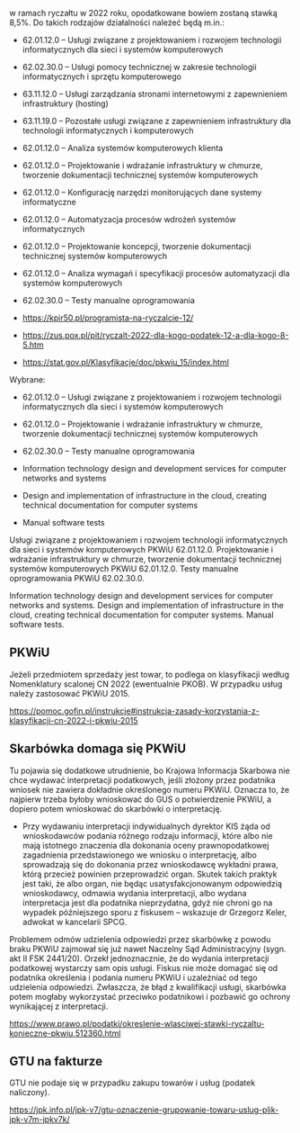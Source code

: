 w ramach ryczałtu w 2022 roku, opodatkowane bowiem zostaną stawką 8,5%.
Do takich rodzajów działalności należeć będą m.in.:

- 62.01.12.0 – Usługi związane z projektowaniem i rozwojem technologii informatycznych dla sieci i systemów komputerowych
- 62.02.30.0 – Usługi pomocy technicznej w zakresie technologii informatycznych i sprzętu komputerowego
- 63.11.12.0 – Usługi zarządzania stronami internetowymi z zapewnieniem infrastruktury (hosting)
- 63.11.19.0 – Pozostałe usługi związane z zapewnieniem infrastruktury dla technologii informatycznych i komputerowych
- 62.01.12.0 – Analiza systemów komputerowych klienta
- 62.01.12.0 – Projektowanie i wdrażanie infrastruktury w chmurze, tworzenie dokumentacji technicznej systemów komputerowych
- 62.01.12.0 – Konfigurację narzędzi monitorujących dane systemy informatyczne
- 62.01.12.0 – Automatyzacja procesów wdrożeń systemów informatycznych
- 62.01.12.0 – Projektowanie koncepcji, tworzenie dokumentacji technicznej systemów komputerowych
- 62.01.12.0 – Analiza wymagań i specyfikacji procesów automatyzacji dla systemów komputerowych
- 62.02.30.0 – Testy manualne oprogramowania

- https://kpir50.pl/programista-na-ryczalcie-12/
- https://zus.pox.pl/pit/ryczalt-2022-dla-kogo-podatek-12-a-dla-kogo-8-5.htm
- https://stat.gov.pl/Klasyfikacje/doc/pkwiu_15/index.html

Wybrane:

- 62.01.12.0 – Usługi związane z projektowaniem i rozwojem technologii informatycznych dla sieci i systemów komputerowych
- 62.01.12.0 – Projektowanie i wdrażanie infrastruktury w chmurze, tworzenie dokumentacji technicznej systemów komputerowych
- 62.02.30.0 – Testy manualne oprogramowania

- Information technology design and development services for computer networks and systems
- Design and implementation of infrastructure in the cloud, creating technical documentation for computer systems
- Manual software tests

Usługi związane z projektowaniem i rozwojem technologii informatycznych dla sieci i systemów komputerowych PKWiU 62.01.12.0. Projektowanie i wdrażanie infrastruktury w chmurze, tworzenie dokumentacji technicznej systemów komputerowych PKWiU 62.01.12.0. Testy manualne oprogramowania PKWiU 62.02.30.0.

Information technology design and development services for computer networks and systems. Design and implementation of infrastructure in the cloud, creating technical documentation for computer systems. Manual software tests.

## PKWiU

Jeżeli przedmiotem sprzedaży jest towar, to podlega on klasyfikacji według Nomenklatury scalonej CN 2022 (ewentualnie PKOB).
W przypadku usług należy zastosować PKWiU 2015.

https://pomoc.gofin.pl/instrukcje#instrukcja-zasady-korzystania-z-klasyfikacji-cn-2022-i-pkwiu-2015

## Skarbówka domaga się PKWiU

Tu pojawia się dodatkowe utrudnienie, bo Krajowa Informacja Skarbowa nie chce wydawać interpretacji podatkowych, jeśli złożony przez podatnika wniosek nie zawiera dokładnie określonego numeru PKWiU. Oznacza to, że najpierw trzeba byłoby wnioskować do GUS o potwierdzenie PKWiU, a dopiero potem wnioskować do skarbówki o interpretację.

- Przy wydawaniu interpretacji indywidualnych dyrektor KIS żąda od wnioskodawców podania różnego rodzaju informacji, które albo nie mają istotnego znaczenia dla dokonania oceny prawnopodatkowej zagadnienia przedstawionego we wniosku o interpretację, albo sprowadzają się do dokonania przez wnioskodawcę wykładni prawa, którą przecież powinien przeprowadzić organ. Skutek takich praktyk jest taki, że albo organ, nie będąc usatysfakcjonowanym odpowiedzią wnioskodawcy, odmawia wydania interpretacji, albo wydana interpretacja jest dla podatnika nieprzydatna, gdyż nie chroni go na wypadek późniejszego sporu z fiskusem – wskazuje dr Grzegorz Keler, adwokat w kancelarii SPCG.

Problemem odmów udzielenia odpowiedzi przez skarbówkę z powodu braku PKWiU zajmował się już nawet Naczelny Sąd Administracyjny (sygn. akt II FSK 2441/20). Orzekł jednoznacznie, że do wydania interpretacji podatkowej wystarczy sam opis usługi. Fiskus nie może domagać się od podatnika określenia i podania numeru PKWiU i uzależniać od tego udzielenia odpowiedzi. Zwłaszcza, że błąd z kwalifikacji usługi, skarbówka potem mogłaby wykorzystać przeciwko podatnikowi i pozbawić go ochrony wynikającej z interpretacji.

https://www.prawo.pl/podatki/okreslenie-wlasciwej-stawki-ryczaltu-konieczne-pkwiu,512360.html

## GTU na fakturze

GTU nie podaje się w przypadku zakupu towarów i usług (podatek naliczony).

https://jpk.info.pl/jpk-v7/gtu-oznaczenie-grupowanie-towaru-uslug-plik-jpk-v7m-jpkv7k/
